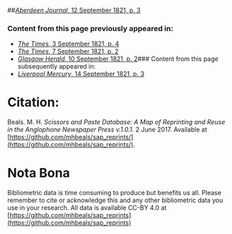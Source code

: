 ##[*Aberdeen Journal*, 12 September 1821, p. 3](https://mhbeals.github.io/sap_html/Aberdeen-Journal/Aberdeen-Journal-12-September-1821-p-3)

### Content from this page previously appeared in:
+ [*The Times*, 3 September 1821, p. 4](https://mhbeals.github.io/sap_html/The-Times/The-Times-3-September-1821-p-4)
+ [*The Times*, 7 September 1821, p. 2](https://mhbeals.github.io/sap_html/The-Times/The-Times-7-September-1821-p-2)
+ [*Glasgow Herald*, 10 September 1821, p. 2](https://mhbeals.github.io/sap_html/Glasgow-Herald/Glasgow-Herald-10-September-1821-p-2)### Content from this page subsequently appeared in:
+ [*Liverpool Mercury*, 14 September 1821, p. 3](https://mhbeals.github.io/sap_html/Liverpool-Mercury/Liverpool-Mercury-14-September-1821-p-3)
                    
# Citation: 

Beals. M. H. *Scissors and Paste Database: A Map of Reprinting and Reuse in the Anglophone Newspaper Press v.1.0.1.* 2 June 2017. Available at [https://github.com/mhbeals/sap_reprints/](https://github.com/mhbeals/sap_reprints/). 
                    
# Nota Bona

Bibliometric data is time consuming to produce but benefits us all. Please remember to cite or acknowledge this and any other bibliometric data you use in your research. All data is available CC-BY 4.0 at [https://github.com/mhbeals/sap_reprints](https://github.com/mhbeals/sap_reprints)